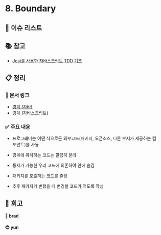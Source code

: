# 8. Boundary

## :pushpin: 이슈 리스트

## :books: 참고

- [Jest를 사용한 자바스크립트 TDD 기초](<https://devh.kr/2021/Jest%E1%84%85%E1%85%B3%E1%86%AF-%E1%84%89%E1%85%A1%E1%84%8B%E1%85%AD%E1%86%BC%E1%84%92%E1%85%A1%E1%86%AB-%E1%84%8C%E1%85%A1%E1%84%87%E1%85%A1%E1%84%89%E1%85%B3%E1%84%8F%E1%85%B3%E1%84%85%E1%85%B5%E1%86%B8%E1%84%90%E1%85%B3-TDD(%E1%84%90%E1%85%A6%E1%84%89%E1%85%B3%E1%84%90%E1%85%B3-%E1%84%8C%E1%85%AE%E1%84%83%E1%85%A9-%E1%84%80%E1%85%A2%E1%84%87%E1%85%A1%E1%86%AF)%E1%84%8B%E1%85%B4-%E1%84%80%E1%85%B5%E1%84%8E%E1%85%A9/>)

## :clipboard: 정리

### :link: 문서 링크

- [경계 (자바)](./heewhy_java.md)
- [경계 (자바스크립트)](./brad_javascript.md)

### :white_check_mark: 주요 내용

- 프로그래머는 어떤 식으로든 외부코드(패키지, 오픈소스, 다른 부서가 제공하는 컴포넌트)를 사용

- 경계에 위치하는 코드는 깔끔히 분리

- 통제가 가능한 우리 코드에 의존하여 안에 숨김

- 패키지를 호출하는 코드를 줄임

- 추후 패키지가 변했을 때 변경할 코드가 적도록 작성

## :pray: 회고

#### :bread: brad

#### :sunglasses: yun
